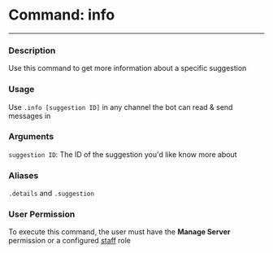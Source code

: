 # Command: info
---
### Description
Use this command to get more information about a specific suggestion

### Usage
Use `.info [suggestion ID]` in any channel the bot can read & send messages in

### Arguments
`suggestion ID`: The ID of the suggestion you'd like know more about

### Aliases
`.details` and `.suggestion`

### User Permission
To execute this command, the user must have the **Manage Server** permission or a configured [staff](/config/staffroles.md) role
